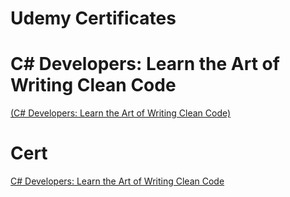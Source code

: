 # Udemy Certificates

# C# Developers: Learn the Art of Writing Clean Code
[(C# Developers: Learn the Art of Writing Clean Code)](https://www.udemy.com/share/1026Xg3@Ksu3fvU-u_xyb2mjTL6hlR1t5-Umy5PqFLGrQSN27erU0scOzi7MEcno1v0nX50x/)

# Cert #
[C# Developers: Learn the Art of Writing Clean Code](https://github.com/Flamehawk7/portfolio-website-developer/blob/main/assets/Certs/C%23%20Developers%20Learn%20the%20Art%20of%20Writing%20Clean%20Code.jpg)


